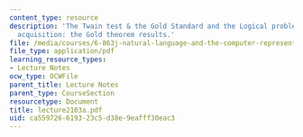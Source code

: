 ```yaml
---
content_type: resource
description: 'The Twain test & the Gold Standard and the Logical problem of language
  acquisition: the Gold theorem results.'
file: /media/courses/6-863j-natural-language-and-the-computer-representation-of-knowledge-spring-2003/ca559726619323c5d38e9eafff30eac3_lecture2103a.pdf
file_type: application/pdf
learning_resource_types:
- Lecture Notes
ocw_type: OCWFile
parent_title: Lecture Notes
parent_type: CourseSection
resourcetype: Document
title: lecture2103a.pdf
uid: ca559726-6193-23c5-d38e-9eafff30eac3
---
```

